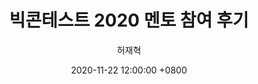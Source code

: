 ---
layout: post
title:  "빅콘테스트 2020 멘토 참여 후기"
date:   2020-11-22 12:00:00 +0800
categories: Contest
image: images/default.jpg
link: https://tootouch.github.io/contest%20review/bigcontest_mentoring/
author: 허재혁
---